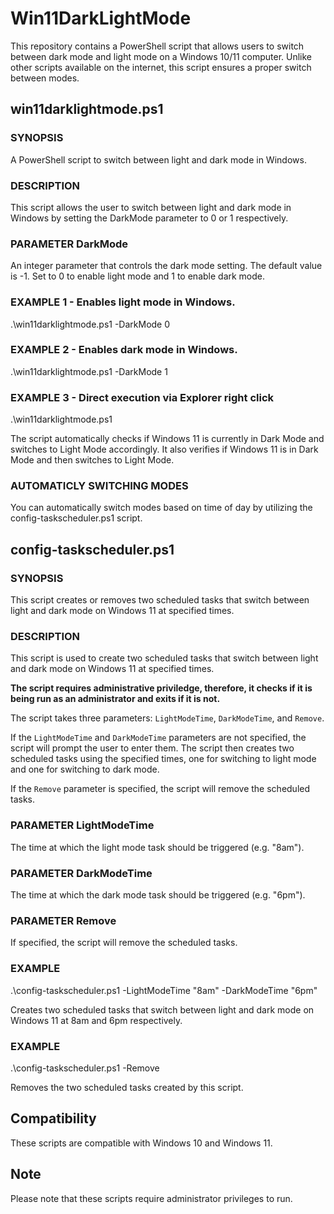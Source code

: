 # Win11DarkLightMode

This repository contains a PowerShell script that allows users to switch 
between dark mode and light mode on a Windows 10/11 computer. 
Unlike other scripts available on the internet, this script ensures a proper
switch between modes. 

## win11darklightmode.ps1

### SYNOPSIS
A PowerShell script to switch between light and dark mode in Windows.

### DESCRIPTION
This script allows the user to switch between light and dark mode in 
Windows by setting the DarkMode parameter to 0 or 1 respectively.

### PARAMETER DarkMode
An integer parameter that controls the dark mode setting. 
The default value is -1. Set to 0 to enable light mode and 1 to enable dark mode.

### EXAMPLE 1 - Enables light mode in Windows.
.\win11darklightmode.ps1 -DarkMode 0

### EXAMPLE 2 - Enables dark mode in Windows.
.\win11darklightmode.ps1 -DarkMode 1

### EXAMPLE 3 - Direct execution via Explorer right click
.\win11darklightmode.ps1

The script automatically checks if Windows 11 is currently in Dark Mode and switches to Light Mode accordingly. It also verifies if Windows 11 is in Dark Mode and then switches to Light Mode.

### AUTOMATICLY SWITCHING MODES

You can automatically switch modes based on time of day by utilizing the config-taskscheduler.ps1 script. 

## config-taskscheduler.ps1

### SYNOPSIS
This script creates or removes two scheduled tasks that switch between light and dark mode on Windows 11 at specified times.

### DESCRIPTION
This script is used to create two scheduled tasks that switch between light and dark mode on Windows 11 at specified times.

**The script requires administrative priviledge, 
therefore, it checks if it is being run as an administrator and exits if it is not.**

The script takes three parameters: `LightModeTime`, `DarkModeTime`, and `Remove`.

 If the `LightModeTime` and `DarkModeTime` parameters are not specified, the script will prompt the user to enter them. 
 The script then creates two scheduled tasks using the specified times, one for switching to light mode and one for switching to dark mode.

If the `Remove` parameter is specified, the script will remove the scheduled tasks.

### PARAMETER LightModeTime
The time at which the light mode task should be triggered (e.g. "8am").

### PARAMETER DarkModeTime
The time at which the dark mode task should be triggered (e.g. "6pm").

### PARAMETER Remove
If specified, the script will remove the scheduled tasks.

### EXAMPLE

.\config-taskscheduler.ps1 -LightModeTime "8am" -DarkModeTime "6pm"

Creates two scheduled tasks that switch between light and dark mode on Windows 11 at 8am and 6pm respectively.

### EXAMPLE
.\config-taskscheduler.ps1 -Remove

Removes the two scheduled tasks created by this script.

## Compatibility

These scripts are compatible with Windows 10 and Windows 11.

## Note

Please note that these scripts require administrator privileges to run.